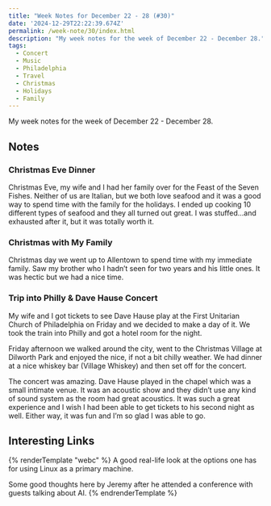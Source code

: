 ```yaml
---
title: "Week Notes for December 22 - 28 (#30)"
date: '2024-12-29T22:22:39.674Z'
permalink: /week-note/30/index.html
description: "My week notes for the week of December 22 - December 28."
tags:
  - Concert
  - Music
  - Philadelphia
  - Travel
  - Christmas
  - Holidays
  - Family
---
```

My week notes for the week of December 22 - December 28.
<!-- excerpt -->

## Notes

### Christmas Eve Dinner

Christmas Eve, my wife and I had her family over for the Feast of the Seven Fishes. Neither of us are Italian, but we both love seafood and it was a good way to spend time with the family for the holidays. I ended up cooking 10 different types of seafood and they all turned out great. I was stuffed...and exhausted after it, but it was totally worth it.

### Christmas with My Family

Christmas day we went up to Allentown to spend time with my immediate family. Saw my brother who I hadn’t seen for two years and his little ones. It was hectic but we had a nice time.

### Trip into Philly & Dave Hause Concert

My wife and I got tickets to see Dave Hause play at the First Unitarian Church of Philadelphia on Friday and we decided to make a day of it. We took the train into Philly and got a hotel room for the night.

Friday afternoon we walked around the city, went to the Christmas Village at Dilworth Park and enjoyed the nice, if not a bit chilly weather. We had dinner at a nice whiskey bar (Village Whiskey) and then set off for the concert.

The concert was amazing. Dave Hause played in the chapel which was a small intimate venue. It was an acoustic show and they didn’t use any kind of sound system as the room had great acoustics. It was such a great experience and I wish I had been able to get tickets to his second night as well. Either way, it was fun and I’m so glad I was able to go.

## Interesting Links

{% renderTemplate "webc" %}
<shared-link title="The couple months of Linux on the desktop." url="https://wil.to/switching-to-a-framework-and-ubuntu/" author="Mat Marquis">
A good real-life look at the options one has for using Linux as a primary machine.
</shared-link>

<shared-link title="Unsaid" url="https://adactio.com/journal/21525" author="Jeremy Keith">
Some good thoughts here by Jeremy after he attended a conference with guests talking about AI.
</shared-link>
{% endrenderTemplate %}
